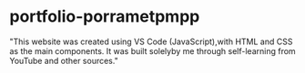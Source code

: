# portfolio-porrametpmpp
"This website was created using VS Code (JavaScript),with HTML and CSS as the main components. It was built solelyby me through self-learning from YouTube and other sources."
